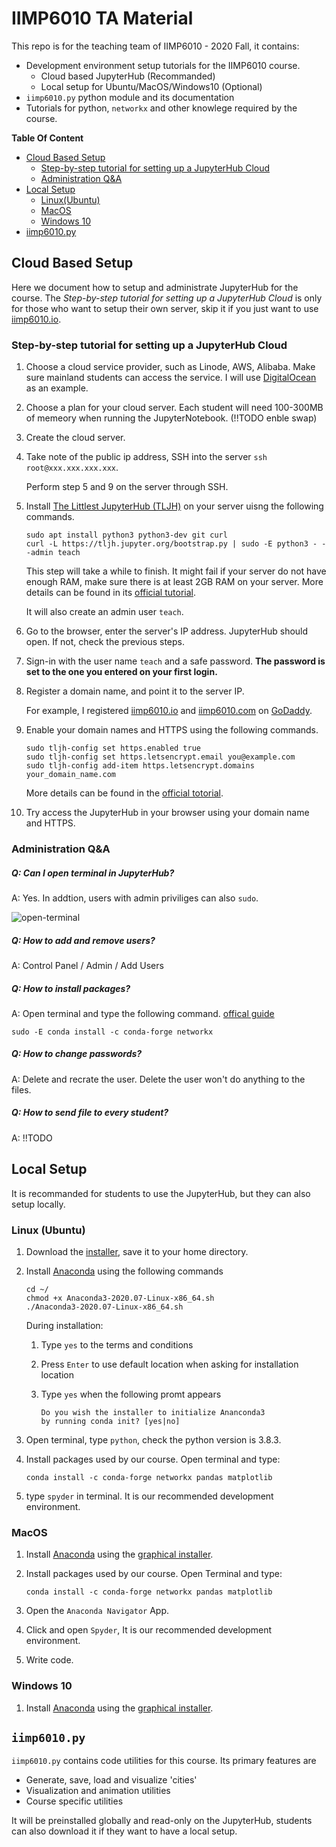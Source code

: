 # IIMP6010 TA Material

This repo is for the teaching team of IIMP6010 - 2020 Fall, it contains: 

- Development environment setup tutorials for the IIMP6010 course. 
  - Cloud based JupyterHub (Recommanded)
  - Local setup for Ubuntu/MacOS/Windows10 (Optional)
- `iimp6010.py` python module and its documentation 
- Tutorials for python, `networkx` and other knowlege required by the course.



__Table Of Content__

- [Cloud Based Setup](#jupyter)
  - [Step-by-step tutorial for setting up a JupyterHub Cloud](#server)
  - [Administration Q&A](#admin)
- [Local Setup](#local)
  - [Linux(Ubuntu)](#ubuntu)
  - [MacOS](#mac)
  - [Windows 10](#win)
- [iimp6010.py](#code)



<a name="jupyter">

## Cloud Based Setup

Here we document how to setup and administrate JupyterHub for the course. The _Step-by-step tutorial for setting up a JupyterHub Cloud_ is only for those who want to setup their own server, skip it if you just want to use [iimp6010.io](https://iimp6010.io).



<a name="server">

### Step-by-step tutorial for setting up a JupyterHub Cloud

1. Choose a cloud service provider, such as Linode, AWS, Alibaba. Make sure mainland students can access the service. I will use [DigitalOcean](https://www.digitalocean.com/) as an example.

2. Choose a plan for your cloud server. Each student will need 100-300MB of memeory when running the JupyterNotebook. (!!TODO enble swap)

3. Create the cloud server.

4. Take note of the public ip address, SSH into the server `ssh root@xxx.xxx.xxx.xxx`. 

   Perform step 5 and 9 on the server through SSH. 

5. Install [The Littlest JupyterHub (TLJH)](https://github.com/jupyterhub/the-littlest-jupyterhub) on your server uisng the following commands. 

   ```shell
   sudo apt install python3 python3-dev git curl
   curl -L https://tljh.jupyter.org/bootstrap.py | sudo -E python3 - --admin teach
   ```

   This step will take a while to finish. It might fail if your server do not have enough RAM, make sure there is at least 2GB RAM on your server. More details can be found in its [official tutorial](https://tljh.jupyter.org/en/latest/install/custom-server.html). 

   It will also create an admin user `teach`. 

6. Go to the browser, enter the server's IP address. JupyterHub should open. If not, check the previous steps.  

7. Sign-in with the user name `teach` and a safe password. __The password is set to the one you entered on your first login.__

8. Register a domain name, and point it to the server IP. 

   For example, I registered [iimp6010.io](https://iimp6010.io) and [iimp6010.com](https://iimp6010.com) on [GoDaddy](godaddy.com).

9. Enable your domain names and HTTPS using the following commands. 

   ```shell
   sudo tljh-config set https.enabled true
   sudo tljh-config set https.letsencrypt.email you@example.com
   sudo tljh-config add-item https.letsencrypt.domains your_domain_name.com
   ```

   More details can be found in the [official totorial](https://tljh.jupyter.org/en/latest/howto/admin/https.html#howto-admin-https).

10. Try access the JupyterHub in your browser using your domain name and HTTPS.



<a name="admin">

### Administration Q&A



##### Q: Can I open terminal in JupyterHub?

A: Yes. In addtion, users with admin priviliges can also `sudo`.

![open-terminal](https://tljh.jupyter.org/en/latest/_images/new-terminal-button2.png)

##### Q: How to add and remove users?

A: Control Panel / Admin / Add Users



##### Q: How to install packages?

A: Open terminal and type the following command. [offical guide](https://tljh.jupyter.org/en/latest/howto/env/user-environment.html)

```shell
sudo -E conda install -c conda-forge networkx
```



##### Q: How to change passwords?

A: Delete and recrate the user. Delete the user won't do anything to the files. 



##### Q: How to send file to every student?

A: !!TODO



<a name="local">

## Local Setup

It is recommanded for students to use the JupyterHub, but they can also setup locally.



<a name="ubuntu">

### Linux (Ubuntu)

1. Download the [installer](https://repo.anaconda.com/archive/Anaconda3-2020.07-Linux-x86_64.sh), save it to your home directory.

2. Install [Anaconda](https://www.anaconda.com/) using the following commands

   ```shell
   cd ~/
   chmod +x Anaconda3-2020.07-Linux-x86_64.sh
   ./Anaconda3-2020.07-Linux-x86_64.sh
   ```

   During installation:

   1. Type `yes` to the terms and conditions

   2. Press `Enter` to use default location when asking for installation location

   3. Type `yes` when the following promt appears

      ```
      Do you wish the installer to initialize Ananconda3
      by running conda init? [yes|no]
      ```

3. Open terminal, type `python`, check the python version is 3.8.3.

4. Install packages used by our course. Open terminal and type:

   ```shell
   conda install -c conda-forge networkx pandas matplotlib
   ```

5. type `spyder` in terminal. It is our recommended development environment.



<a name="mac">

### MacOS 

1. Install [Anaconda](https://www.anaconda.com/) using the [graphical installer](https://repo.anaconda.com/archive/Anaconda3-2020.07-MacOSX-x86_64.pkg).

2. Install packages used by our course. Open Terminal and type:

   ```shell
   conda install -c conda-forge networkx pandas matplotlib
   ```

3. Open the `Anaconda Navigator` App.

4. Click and open `Spyder`, It is our recommended development environment.

5. Write code.



<a name="win">

### Windows 10

1. Install [Anaconda](https://www.anaconda.com/) using the [graphical installer](https://repo.anaconda.com/archive/Anaconda3-2020.07-Windows-x86_64.exe).



<a name="code">

## `iimp6010.py` 

`iimp6010.py` contains code utilities for this course. Its primary features are

- Generate, save, load  and visualize 'cities'
- Visualization and animation utilities
- Course specific utilities

It will be preinstalled globally and read-only on the JupyterHub, students can also download it if they want to have a local setup.
